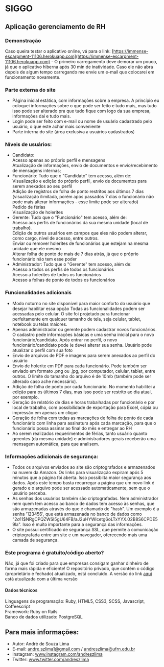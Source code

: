# SIGGO
## Aplicação gerenciamento de RH

### Demonstração
Caso queira testar o aplicativo online, vá para o link: [https://immense-escarpment-11106.herokuapp.com](https://immense-escarpment-11106.herokuapp.com) - O primeiro carregamento deve demorar um pouco, já que o aplicativo hiberna após 30 min de inatividade. Caso ele não abra depois de algum tempo carregando me envie um e-mail que colocarei em funcionamento novamente.<br>

### Parte externa do site
- Página inicial estática, com informações sobre a empresa. A princípio eu coloquei informações sobre o que pode ser feito e tudo mais, mas tudo isso pode ser alterado pra que tudo fique com logo da sua empresa, informações daí e tudo mais.
- Login pode ser feito com e-mail ou nome de usuário cadastrado pelo usuário, o que este achar mais conveniente
- Parte interna do site (área exclusiva a usuários cadastrados)

### Níveis de usuários:
- Candidato: <br>
Acesso apenas ao próprio perfil e mensagens <br>
Atualização de informações, envio de documentos e envio/recebimento de mensagens internas; <br>
- Funcionário: Tudo que o "Candidato" tem acesso, além de:  <br>
Visualização e edição do próprio perfil, envio de documentos para serem anexados ao seu perfil <br>
Adição de registros de folha de ponto restritos aos últimos 7 dias (visualização ilimitada, porém após passados 7 dias o funcionário não pode mais alterar informações - esse limite pode ser alterado) <br>
Pedido de férias <br>
Visualização de holerites <br>
- Gerente: Tudo que o "Funcionário" tem acesso, além de:  <br>
Acesso aos perfis de funcionários da sua mesma unidade (local de trabalho).  <br>
Edição de outros usuários em campos que eles não podem alterar, como cargo, nível de acesso, entre outros.  <br>
Enviar ou remover holerites de funcionários que estejam na mesma unidade que ele mesmo <br>
Alterar folha de ponto de mais de 7 dias atrás, já que o próprio funcionário não tem esse poder <br>
- Administrador: Tudo que o "Gerente" tem acesso, além de:  <br>
Acesso a todos os perfis de todos os funcionários <br>
Acesso a holerites de todos os funcionários <br>
Acesso a folhas de ponto de todos os funcionários <br>

### Funcionalidades adicionais
- Modo noturno no site disponível para maior conforto do usuário que desejar habilitar essa opção
Todas as funcionalidades podem ser acessadas pelo celular. O site foi projetado para funcionar perfeitamente em qualquer tamanho de tela, seja celular, tablet, notebook ou telas maiores.
- Apenas administrador ou gerente podem cadastrar novos funcionários. O cadastro pede informações básicas e uma senha inicial para o novo funcionário/candidato. Após entrar no perfil, o novo funcionário/candidato pode (e deve) alterar sua senha.
Usuário pode atualizar o perfil com sua foto
- Envio de arquivos de PDF e imagens para serem anexados ao perfil do usuário
- Envio de holerite em PDF para cada funcionário. Pode também ser enviado em formato .png ou .jpg, por computador, celular, tablet, entre outros. O limite do tamanho do arquivo é de 10mb (também pode ser alterado caso ache necessário).
- Adição de folha de ponto por cada funcionário. No momento habilitei a edição para os últimos 7 dias, mas isso pode ser restrito ao dia atual, por exemplo.
- Geração de relatório de dias e horas trabalhadas por funcionário e por local de trabalho, com possibilidade de exportação para Excel, cópia ou impressão em apenas um clique
- Geração de folha com todas as marcações de folha de ponto de cada funcionário com linha para assinatura após cada marcação, para que o funcionário possa assinar ao final do mês e entregar ao RH
- Ao serem realizados requerimentos de férias, tanto usuário quanto gerentes (da mesma unidade) e administradores gerais receberão uma mensagem automática, para que analisem.

### Informações adicionais de segurança:
- Todos os arquivos enviados ao site são criptografados e armazenados na nuvem da Amazon. Os links para visualização expiram após 5 minutos que a página foi aberta. Isso possibilta maior segurança aos dados. Após este tempo basta recarregar a página que um novo link é gerado e o arquivo pode ser acessado automaticamente, sem que o usuário perceba.
- As senhas dos usuários também são criptografadas. Nem administrador nem quem tem acesso ao banco de dados tem acesso às senhas, que são armazenadas através do que é chamado de "hash". Um exemplo é a senha '123456', que está armazenada no banco de dados como "$2a$11$NRgCPQZWSI5gU64FB/aJ2uHYWIcetg6oLTxYYX.02B8S6CPDE59la". Isso é muito importante para a segurança das informações.
- O site possui certificado de segurança SSL, que permite a comunicação criptografada entre um site e um navegador, oferecendo mais uma camada de segurança.


### Este programa é gratuito/código aberto?

Não, já que foi criado para que empresas consigam ganhar dinheiro de forma mais rápida e eficiente! O repositório privado, que contém o código (proprietário e fechado) atualizado, está concluído. A versão do link [aqui](https://immense-escarpment-11106.herokuapp.com) está atualizada com a última versão

#### Dados técnicos

Linguagens de programação: Ruby, HTML5, CSS3, SCSS, Javascript, Coffeescript<br>
Framework: Ruby on Rails<br>
Banco de dados utilizado: PostgreSQL<br>

## Para mais informações: 

* Autor: André de Souza Lima
* E-mail: andre.szlima1@gmail.com / andreszlima@ufrn.edu.br
* Instagram: www.instagram.com/andreszlima
* Twitter: www.twitter.com/andreszlima
